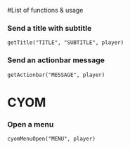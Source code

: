#List of functions & usage

### Send a title with subtitle

```getTitle("TITLE", "SUBTITLE", player)```

### Send an actionbar message

```getActionbar("MESSAGE", player)```

# CYOM

### Open a menu

```cyomMenuOpen("MENU", player)```
